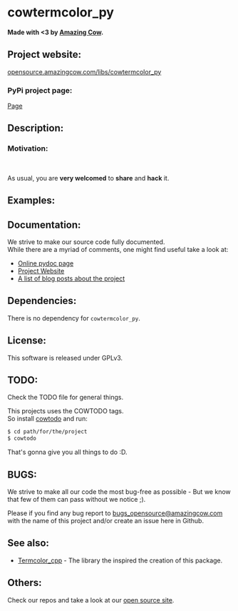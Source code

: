 # cowtermcolor_py

**Made with <3 by [Amazing Cow](http://www.amazingcow.com).**


<!-- ####################################################################### -->
<!-- ####################################################################### -->

## Project website:

[opensource.amazingcow.com/libs/cowtermcolor_py](http:/opensource.amazingcow.com/libs/cowtermcolor_py)

### PyPi project page:

[Page](https://pypi.python.org/pypi/cowtermcolor)


<!-- ####################################################################### -->
<!-- ####################################################################### -->

## Description:

### Motivation:


<br>

As usual, you are **very welcomed** to **share** and **hack** it.


## Examples:



<!-- ####################################################################### -->
<!-- ####################################################################### -->

## Documentation:

We strive to make our source code fully documented.   
While there are a myriad of comments, one might find useful take a look at:

* [Online pydoc page](http:/opensource.amazingcow.com/libs/cowtermcolor_py/pydoc/)
* [Project Website](http:/opensource.amazingcow.com/libs/cowtermcolor_py)
* [A list of blog posts about the project](http:/opensource.amazingcow.com/libs/cowtermcolor_py/posts)



<!-- ####################################################################### -->
<!-- ####################################################################### -->

## Dependencies:

There is no dependency for ```cowtermcolor_py```.



<!-- ####################################################################### -->
<!-- ####################################################################### -->

## License:

This software is released under GPLv3.



<!-- ####################################################################### -->
<!-- ####################################################################### -->

## TODO:

Check the TODO file for general things.

This projects uses the COWTODO tags.   
So install [cowtodo](https://github.com/AmazingCow-Tools/COWTODO/) and run:

``` bash
$ cd path/for/the/project
$ cowtodo 
```

That's gonna give you all things to do :D.



<!-- ####################################################################### -->
<!-- ####################################################################### -->

## BUGS:

We strive to make all our code the most bug-free as possible - But we know 
that few of them can pass without we notice ;).

Please if you find any bug report to [bugs_opensource@amazingcow.com]() 
with the name of this project and/or create an issue here in Github.



<!-- ####################################################################### -->
<!-- ####################################################################### -->

## See also:
    
* [Termcolor_cpp](https://www.github.com/AmazingCow-Libs/Termcolor_cpp) -
The library the inspired the creation of this package.

<!-- ####################################################################### -->
<!-- ####################################################################### -->

## Others:
Check our repos and take a look at our [open source site](http://opensource.amazingcow.com).
